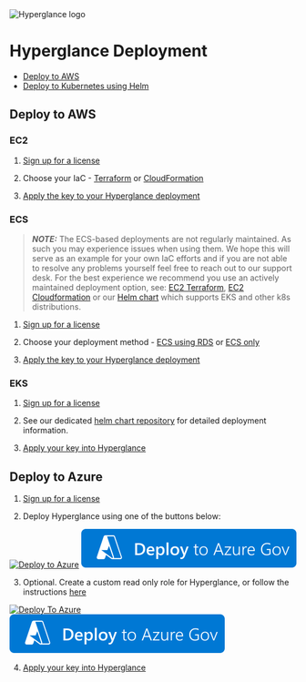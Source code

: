 <picture>
  <source media="(prefers-color-scheme: dark)" srcset="https://raw.githubusercontent.com/hyperglance/deploy/master/files/hyperglance_logo_dark.svg">
  <source media="(prefers-color-scheme: light)" srcset="https://raw.githubusercontent.com/hyperglance/deploy/master/files/hyperglance_logo_dark.svg">
  <img alt="Hyperglance logo" src="https://raw.githubusercontent.com/hyperglance/deploy/master/files/hyperglance_logo_dark.svg">
</picture>

# Hyperglance Deployment

* [Deploy to AWS](#deploy-to-aws)
* [Deploy to Kubernetes using Helm](https://github.com/hyperglance/helm-chart)

## Deploy to AWS

### EC2

1. [Sign up for a license](https://www.hyperglance.com/get-started/)

2. Choose your IaC - [Terraform](AWS/Terraform/EC2) or [CloudFormation](AWS/CloudFormation/EC2)

3. [Apply the key to your Hyperglance deployment](https://support.hyperglance.com/knowledge/how-to-apply-a-new-license)

### ECS

> **_NOTE:_**  The ECS-based deployments are not regularly maintained. As such you may experience issues when using them. We hope this will serve as an example for your own IaC efforts and if you are not able to resolve any problems yourself feel free to reach out to our support desk. For the best experience we recommend you use an actively maintained deployment option, see: [EC2 Terraform](AWS/Terraform/EC2), [EC2 Cloudformation](AWS/Cloudformation/EC2)  or our [Helm chart](https://github.com/hyperglance/helm-chart) which supports EKS and other k8s distributions.

1. [Sign up for a license](https://www.hyperglance.com/get-started/)

2. Choose your deployment method - [ECS using RDS](AWS/Terraform/ECS_RDS) or [ECS only](AWS/Terraform/ECS)

3. [Apply the key to your Hyperglance deployment](https://support.hyperglance.com/knowledge/how-to-apply-a-new-license)

### EKS

1. [Sign up for a license](https://www.hyperglance.com/get-started/)

2. See our dedicated [helm chart repository](https://github.com/hyperglance/helm-chart) for detailed deployment information.

3. [Apply your key into Hyperglance](https://support.hyperglance.com/knowledge/how-to-apply-a-new-license)

## Deploy to Azure

1. [Sign up for a license](https://www.hyperglance.com/get-started/)

2. Deploy Hyperglance using one of the buttons below:

[![Deploy to Azure](https://aka.ms/deploytoazurebutton)](https://portal.azure.com/#create/Microsoft.Template/uri/https%3A%2F%2Fraw.githubusercontent.com%2Fhyperglance%2Fdeploy%2Fmaster%2FAzure%2FARM%2FVM%2Fazuredeploy.json/createUIDefinitionUri/https%3A%2F%2Fraw.githubusercontent.com%2Fhyperglance%2Fdeploy%2Fmaster%2FAzure%2FARM%2FVM%2FcreateUiDefinition.json)        [![Deploy To Azure US Gov](https://raw.githubusercontent.com/Azure/azure-quickstart-templates/master/1-CONTRIBUTION-GUIDE/images/deploytoazuregov.svg?sanitize=true)](https://portal.azure.us/#create/Microsoft.Template/uri/https%3A%2F%2Fraw.githubusercontent.com%2Fhyperglance%2Fdeploy%2Fmaster%2FAzure%2FARM%2FVM%2Fazuredeploy.json/createUIDefinitionUri/https%3A%2F%2Fraw.githubusercontent.com%2Fhyperglance%2Fdeploy%2Fmaster%2FAzure%2FARM%2FVM%2FcreateUiDefinition.json)

3. Optional. Create a custom read only role for Hyperglance, or follow the instructions [here](https://support.hyperglance.com/knowledge/how-to-enable-cost-collection-in-azure)

[![Deploy To Azure](https://aka.ms/deploytoazurebutton)](https://portal.azure.com/#create/Microsoft.Template/uri/https%3A%2F%2Fraw.githubusercontent.com%2Fhyperglance%2Fdeploy%2Fmaster%2FAzure%2FARM%2FRole%2Fazuredeploy.json)      [![Deploy To Azure](https://raw.githubusercontent.com/Azure/azure-quickstart-templates/master/1-CONTRIBUTION-GUIDE/images/deploytoazuregov.svg?sanitize=true)](https://portal.azure.com/#create/Microsoft.Template/uri/https%3A%2F%2Fraw.githubusercontent.com%2Fhyperglance%2Fdeploy%2Fmaster%2FAzure%2FARM%2FRole%2Fazuredeploy.json)

4. [Apply your key into Hyperglance](https://support.hyperglance.com/knowledge/how-to-apply-a-new-license)